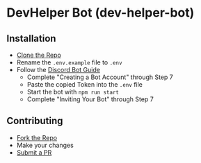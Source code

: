 # DevHelper Bot (dev-helper-bot)

## Installation
- [Clone the Repo](https://help.github.com/en/github/creating-cloning-and-archiving-repositories/cloning-a-repository)
- Rename the `.env.example` file to `.env`
- Follow the [Discord Bot Guide](https://discordpy.readthedocs.io/en/latest/discord.html)
    - Complete "Creating a Bot Account" through Step 7
    - Paste the copied Token into the `.env` file
    - Start the bot with `npm run start`
    - Complete "Inviting Your Bot" through Step 7

## Contributing
- [Fork the Repo](https://help.github.com/en/github/getting-started-with-github/fork-a-repo)
- Make your changes
- [Submit a PR](https://help.github.com/en/github/collaborating-with-issues-and-pull-requests/creating-a-pull-request)
